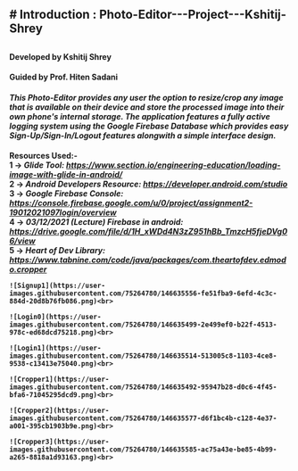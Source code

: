 <H2># Introduction : Photo-Editor---Project---Kshitij-Shrey<H2>
  
  <h4>Developed by Kshitij Shrey</h4>
  <h4>Guided by Prof. Hiten Sadani</h4>

<h4><b><i>This Photo-Editor provides any user the option to resize/crop any image that is available on their
device and store the processed image into their own phone's internal storage. The application features
a fully active logging system using the Google Firebase Database which provides easy Sign-Up/Sign-In/Logout
features alongwith a simple interface design.</b></i></h4>
  
  <b>Resources Used:-<b><br>
    1 -> <i><b>Glide Tool:</b> https://www.section.io/engineering-education/loading-image-with-glide-in-android/</i><br>
    2 -> <i><b>Android Developers Resource:</b> https://developer.android.com/studio</i><br>
    3 -> <i><b>Google Firebase Console:</b> https://console.firebase.google.com/u/0/project/assignment2-19012021097login/overview</i><br>
    4 -> <i><b>03/12/2021 (Lecture) Firebase in android:</b> https://drive.google.com/file/d/1H_xWDd4N3zZ951hBb_TmzcH5fjeDVg06/view</i><br>
    5 -> <i><b>Heart of Dev Library:</b> https://www.tabnine.com/code/java/packages/com.theartofdev.edmodo.cropper</i><br>
    
    ![Signup1](https://user-images.githubusercontent.com/75264780/146635556-fe51fba9-6efd-4c3c-884d-20d8b76fb086.png)<br>
    
    ![Login0](https://user-images.githubusercontent.com/75264780/146635499-2e499ef0-b22f-4513-978c-ed68dcd75218.png)<br>

    ![Login1](https://user-images.githubusercontent.com/75264780/146635514-513005c8-1103-4ce8-9538-c13413e75040.png)<br>

    ![Cropper1](https://user-images.githubusercontent.com/75264780/146635492-95947b28-d0c6-4f45-bfa6-71045295dcd9.png)<br>
    
    ![Cropper2](https://user-images.githubusercontent.com/75264780/146635577-d6f1bc4b-c128-4e37-a001-395cb1903b9e.png)<br>
    
    ![Cropper3](https://user-images.githubusercontent.com/75264780/146635585-ac75a43e-be85-4b99-a265-8818a1d93163.png)<br>
